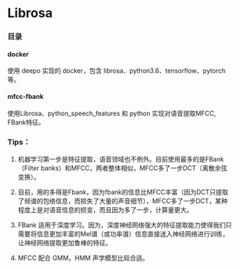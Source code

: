 # Librosa

### 目录
#### docker
使用 deepo 实现的 docker，包含 librosa、python3.6、tensorflow、pytorch等。

#### mfcc-fbank
使用Librosa、python_speech_features 和 python 实现对语音提取MFCC, FBank特征。

### Tips：

1. 机器学习第一步是特征提取，语音领域也不例外。目前使用最多的是FBank（Filter banks）和MFCC，两者整体相似，MFCC多了一步DCT（离散余弦变换）。 

2. 目前，用的多得是Fbank，因为fbank的信息比MFCC丰富（因为DCT只提取了频谱的包络信息，而损失了大量的声音细节），MFCC多了一步DCT，某种程度上是对语音信息的损变，而且因为多了一步，计算量更大。

3. FBank 适用于深度学习。因为，深度神经网络强大的特征提取能力使得我们只需要将信息更加丰富的Mel谱（或功率谱）信息直接送入神经网络进行训练，让神经网络提取更加鲁棒的特征。

4. MFCC 配合 GMM，HMM 声学模型比较合适。
